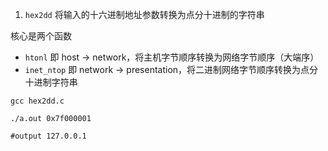 1. `hex2dd` 将输入的十六进制地址参数转换为点分十进制的字符串

核心是两个函数
- `htonl` 即 host -> network，将主机字节顺序转换为网络字节顺序（大端序）
- `inet_ntop` 即 network -> presentation，将二进制网络字节顺序转换为点分十进制字符串

```shell script
gcc hex2dd.c

./a.out 0x7f000001

#output 127.0.0.1
```
